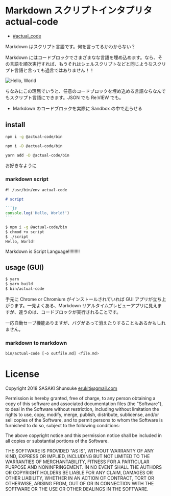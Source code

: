 # Markdown スクリプトインタプリタ actual-code

- [#actual_code](https://twitter.com/search?f=tweets&q=%23actual_code)

Markdown はスクリプト言語です。何を言ってるかわからない？

Markdown にはコードブロックでさまざまなな言語を埋め込めます。なら、その言語を順次実行すれば、もうそれはシェルスクリプトなどと同じようなスクリプト言語と言っても過言ではありません！！

![Hello, World](images/hello-world.gif)

ちなみにこの理屈でいうと、任意のコードブロックを埋め込める言語ならなんでもスクリプト言語にできます。JSON でも Re:VIEW でも。

- Markdown のコードブロックを実際に Sandbox の中で走らせる

## install

```sh
npm i -g @actual-code/bin
```

```sh
npm i -D @actual-code/bin
```

```sh
yarn add -D @actual-code/bin
```

お好きなように

### markdown script

````markdown
#! /usr/bin/env actual-code

# script

```js
console.log('Hello, World!')
```
````

```sh
$ npm i -g @actual-code/bin
$ chmod +x script
$ ./script
Hello, World!
```

Markdown is Script Language!!!!!!!!!

## usage (GUI)

```sh
$ yarn
$ yarn build
$ bin/actual-code
```

手元に Chrome or Chromium がインストールされていれば GUI アプリが立ち上がります。一見よくある、Markdown リアルタイムプレビューアプリに見えますが、違うのは、コードブロックが実行されることです。

一応自動セーブ機能ありますが、バグがあって消えたりすることもあるかもしれません。

### markdown to markdown

```sh
bin/actual-code [-o outfile.md] <file.md>
```

# License

Copyright 2018 SASAKI Shunsuke <erukiti@gmail.com>

Permission is hereby granted, free of charge, to any person obtaining a copy of this software and associated documentation files (the "Software"), to deal in the Software without restriction, including without limitation the rights to use, copy, modify, merge, publish, distribute, sublicense, and/or sell copies of the Software, and to permit persons to whom the Software is furnished to do so, subject to the following conditions:

The above copyright notice and this permission notice shall be included in all copies or substantial portions of the Software.

THE SOFTWARE IS PROVIDED "AS IS", WITHOUT WARRANTY OF ANY KIND, EXPRESS OR IMPLIED, INCLUDING BUT NOT LIMITED TO THE WARRANTIES OF MERCHANTABILITY, FITNESS FOR A PARTICULAR PURPOSE AND NONINFRINGEMENT. IN NO EVENT SHALL THE AUTHORS OR COPYRIGHT HOLDERS BE LIABLE FOR ANY CLAIM, DAMAGES OR OTHER LIABILITY, WHETHER IN AN ACTION OF CONTRACT, TORT OR OTHERWISE, ARISING FROM, OUT OF OR IN CONNECTION WITH THE SOFTWARE OR THE USE OR OTHER DEALINGS IN THE SOFTWARE.
